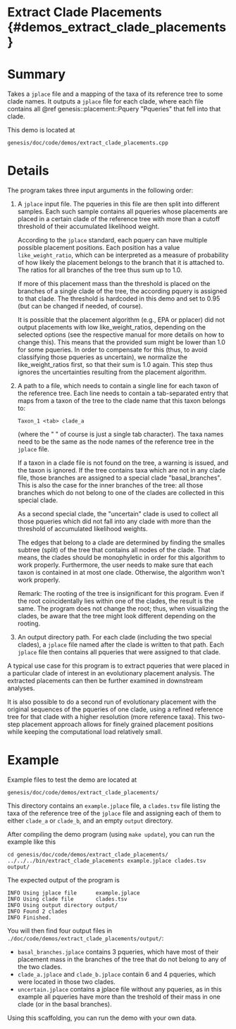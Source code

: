 Extract Clade Placements {#demos_extract_clade_placements}
===========

# Summary

Takes a `jplace` file and a mapping of the taxa of its reference tree to some clade names.
It outputs a `jplace` file for each clade, where each file contains all
@ref genesis::placement::Pquery "Pqueries" that fell into that clade.

This demo is located at

    genesis/doc/code/demos/extract_clade_placements.cpp

# Details

The program takes three input arguments in the following order:

 1. A `jplace` input file. The pqueries in this file are then split into different samples. Each
    such sample contains all pqueries whose placements are placed in a certain clade of the
    reference tree with more than a cutoff threshold of their accumulated likelihood weight.

    According to the `jplace` standard, each pquery can have multiple possible placement positions.
    Each position has a value `like_weight_ratio`, which can be interpreted as a measure of
    probability of how likely the placement belongs to the branch that it is attached to.
    The ratios for all branches of the tree thus sum up to 1.0.

    If more of this placement mass than the threshold is placed on the branches of a single
    clade of the tree, the according pquery is assigned to that clade. The threshold is
    hardcoded in this demo and set to 0.95 (but can be changed if needed, of course).

    It is possible that the placement algorithm (e.g., EPA or pplacer) did not output placements
    with low like_weight_ratios, depending on the selected options (see the respective manual
    for more details on how to change this). This means that the provided sum might be lower
    than 1.0 for some pqueries. In order to compensate for this (thus, to avoid classifying those
    pqueries as uncertain), we normalize the like_weight_ratios first, so that their sum is 1.0
    again. This step thus ignores the uncertainties resulting from the placement algorithm.
 2. A path to a file, which needs to contain a single line for each taxon of the reference tree.
    Each line needs to contain a tab-separated entry that maps from a taxon of the tree to the
    clade name that this taxon belongs to:

        Taxon_1 <tab> clade_a

    (where the " <tab> " of course is just a single tab character).
    The taxa names need to be the same as the node names of the reference tree in the `jplace` file.

    If a taxon in a clade file is not found on the tree, a warning is issued, and the taxon is
    ignored. If the tree contains taxa which are not in any clade file, those branches are
    assigned to a special clade "basal_branches". This is also the case for the inner branches
    of the tree: all those branches which do not belong to one of the clades are collected in
    this special clade.

    As a second special clade, the "uncertain" clade is used to collect all those pqueries
    which did not fall into any clade with more than the threshold of accumulated likelihood
    weights.

    The edges that belong to a clade are determined by finding the smalles subtree (split) of
    the tree that contains all nodes of the clade. That means, the clades should be monophyletic
    in order for this algorithm to work properly. Furthermore, the user needs to make sure that
    each taxon is contained in at most one clade. Otherwise, the algorithm won't work properly.

    Remark: The rooting of the tree is insignificant for this program. Even if the root
    coincidentally lies within one of the clades, the result is the same. The program does not
    change the root; thus, when visualizing the clades, be aware that the tree might look different
    depending on the rooting.
 3. An output directory path. For each clade (including the two special clades), a `jplace` file
    named after the clade is written to that path. Each `jplace` file then contains all pqueries
    that were assigned to that clade.

A typical use case for this program is to extract pqueries that were placed in a particular
clade of interest in an evolutionary placement analysis. The extracted placements can then be
further examined in downstream analyses.

It is also possible to do a second run of evolutionary placement with the original sequences of
the pqueries of one clade, using a refined reference tree for that clade with a higher resolution
(more reference taxa). This two-step placement approach allows for finely grained
placement positions while keeping the computational load relatively small.

# Example

Example files to test the demo are located at

    genesis/doc/code/demos/extract_clade_placements/

This directory contains an `example.jplace` file, a `clades.tsv` file listing the taxa of the
reference tree of the `jplace` file and assigning each of them to either `clade_a` or `clade_b`,
and an empty `output` directory.

After compiling the demo program (using `make update`), you can run the example like this

    cd genesis/doc/code/demos/extract_clade_placements/
    ../../../bin/extract_clade_placements example.jplace clades.tsv output/

The expected output of the program is

    INFO Using jplace file      example.jplace
    INFO Using clade file       clades.tsv
    INFO Using output directory output/
    INFO Found 2 clades
    INFO Finished.

You will then find four output files in `./doc/code/demos/extract_clade_placements/output/`:

 *  `basal_branches.jplace` contains 3 pqueries, which have most of their placement mass in the
    branches of the tree that do not belong to any of the two clades.
 *  `clade_a.jplace` and `clade_b.jplace` contain 6 and 4 pqueries, which were located in those
    two clades.
 *  `uncertain.jplace` contains a jplace file without any pqueries, as in this example all
    pqueries have more than the treshold of their mass in one clade (or in the basal branches).

Using this scaffolding, you can run the demo with your own data.
